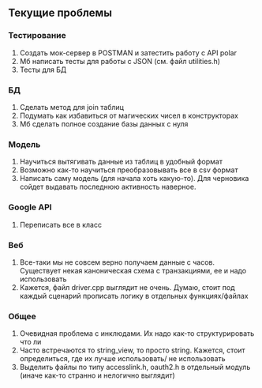 ## Текущие проблемы

### Тестирование

1. Создать мок-сервер в POSTMAN и затестить работу с API polar
2. Мб написать тесты для работы с JSON (см. файл utilities.h)
3. Тесты для БД

### БД

1. Cделать метод для join таблиц
2. Подумать как избавиться от магических чисел в конструкторах
3. Мб сделать полное создание базы данных с нуля 

### Модель

1. Научиться вытягивать данные из таблиц в удобный формат
2. Возможно как-то научиться преобразовывать все в csv формат
3. Написать саму модель (для начала хоть какую-то). Для черновика сойдет выдавать последнюю активность наверное.

### Google API

1. Переписать все в класс

### Веб

1. Все-таки мы не совсем верно получаем данные с часов. Существует некая каноническая схема с транзакциями, ее и надо
   использовать
2. Кажется, файл driver.cpp выглядит не очень. Думаю, стоит под каждый сценарий прописать логику в отдельных
   функциях/файлах

### Общее

1. Очевидная проблема с инклюдами. Их надо как-то структурировать что ли
2. Часто встречаются то string_view, то просто string. Кажется, стоит определиться, где их лучше использовать/ не
   использовать
3. Выделить файлы по типу accesslink.h, oauth2.h в отдельный модуль (иначе как-то странно и нелогично выглядит)